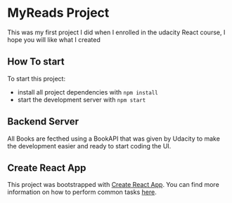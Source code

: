 # MyReads Project

This was my first project I did when I enrolled in the udacity React course, I hope you will like what I created


## How To start

To start this project:

* install all project dependencies with `npm install`
* start the development server with `npm start`


## Backend Server

All Books are fecthed using a BookAPI that was given by Udacity to make the development easier and ready to start coding the UI.


## Create React App

This project was bootstrapped with [Create React App](https://github.com/facebookincubator/create-react-app). You can find more information on how to perform common tasks [here](https://github.com/facebookincubator/create-react-app/blob/master/packages/react-scripts/template/README.md).

